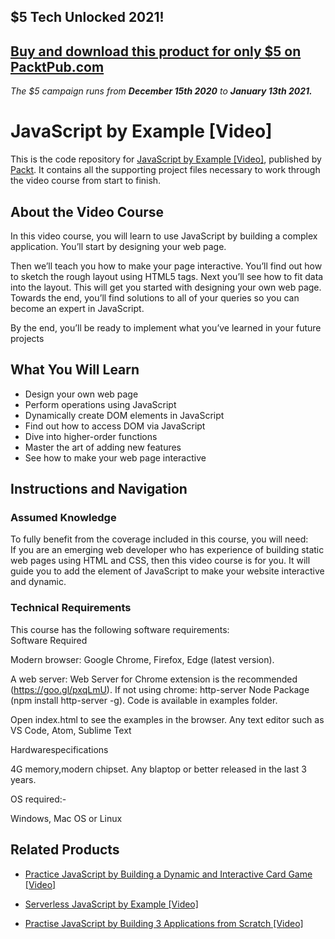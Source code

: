 ## $5 Tech Unlocked 2021!
[Buy and download this product for only $5 on PacktPub.com](https://www.packtpub.com/)
-----
*The $5 campaign         runs from __December 15th 2020__ to __January 13th 2021.__*

# JavaScript by Example [Video]
This is the code repository for [JavaScript by Example [Video]](https://www.packtpub.com/web-development/javascript-example-video?utm_source=github&utm_medium=repository&utm_campaign=9781788293709), published by [Packt](https://www.packtpub.com/?utm_source=github). It contains all the supporting project files necessary to work through the video course from start to finish.
## About the Video Course
In this video course, you will learn to use JavaScript by building a complex application. 
You’ll start by designing your web page. 

Then we’ll teach you how to make your page interactive. You’ll find out how to sketch the rough layout using HTML5 tags. Next you’ll see how to fit data into the layout. This will get you started with designing your own web page. 
Towards the end, you’ll find solutions to all of your queries so you can become an expert in JavaScript. 

By the end, you’ll be ready to implement what you’ve learned in your future projects


<H2>What You Will Learn</H2>
<DIV class=book-info-will-learn-text>
<UL>
<LI>Design your own web page 
<LI>Perform operations using JavaScript 
<LI>Dynamically create DOM elements in JavaScript 
<LI>Find out how to access DOM via JavaScript 
<LI>Dive into higher-order functions 
<LI>Master the art of adding new features 
<LI>See how to make your web page interactive </LI></UL></DIV>

## Instructions and Navigation
### Assumed Knowledge
To fully benefit from the coverage included in this course, you will need:<br/>
If you are an emerging web developer who has experience of building static web pages using HTML and CSS, then this video course is for you. It will guide you to add the element of JavaScript to make your website interactive and dynamic.	
### Technical Requirements
This course has the following software requirements:<br/>
Software Required

Modern browser: Google Chrome, Firefox, Edge (latest version).

A web server: Web Server for Chrome extension is the recommended (https://goo.gl/pxqLmU). 
If not using chrome: http-server Node Package (npm install http-server -g). Code is available in examples folder.

Open index.html to see the examples in the browser. Any text editor such as VS Code, Atom, Sublime Text

Hardwarespecifications

4G memory,modern chipset. 
Any blaptop or better released in
the last 3 years.

OS required:-

Windows, Mac OS or Linux

## Related Products
* [Practice JavaScript by Building a Dynamic and Interactive Card Game [Video]](https://www.packtpub.com/application-development/practice-javascript-building-dynamic-and-interactive-card-game-video?utm_source=github&utm_medium=repository&utm_campaign=9781838823184)

* [Serverless JavaScript by Example [Video]](https://www.packtpub.com/web-development/serverless-javascript-example-video?utm_source=github&utm_medium=repository&utm_campaign=9781788834124)

* [Practise JavaScript by Building 3 Applications from Scratch [Video]](https://www.packtpub.com/application-development/practise-javascript-building-3-applications-scratch-video?utm_source=github&utm_medium=repository&utm_campaign=9781838556709)


